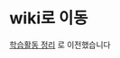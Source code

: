 # wiki로 이동


[학습활동 정리](https://www.notion.so/aromage/Aromage-afc0a0388d4f40699edb6dec48826d07) 로 이전했습니다
